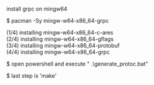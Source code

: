 install grpc on mingw64

$ pacman -Sy mingw-w64-x86_64-grpc

(1/4) installing mingw-w64-x86_64-c-ares                                             
(2/4) installing mingw-w64-x86_64-gflags                                             
(3/4) installing mingw-w64-x86_64-protobuf                                           
(4/4) installing mingw-w64-x86_64-grpc

$ open powershell and execute " .\generate_protoc.bat"

$ last step is 'make'

